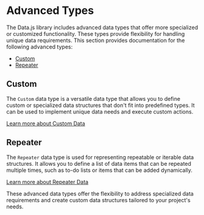 # Advanced Types

The Data.js library includes advanced data types that offer more specialized or customized functionality. These types provide flexibility for handling unique data requirements. This section provides documentation for the following advanced types:

- [Custom](customdata.md)
- [Repeater](repeaterdata.md)

## Custom

The `Custom` data type is a versatile data type that allows you to define custom or specialized data structures that don't fit into predefined types. It can be used to implement unique data needs and execute custom actions.

[Learn more about Custom Data](customdata.md)

## Repeater

The `Repeater` data type is used for representing repeatable or iterable data structures. It allows you to define a list of data items that can be repeated multiple times, such as to-do lists or items that can be added dynamically.

[Learn more about Repeater Data](repeaterdata.md)

These advanced data types offer the flexibility to address specialized data requirements and create custom data structures tailored to your project's needs.
